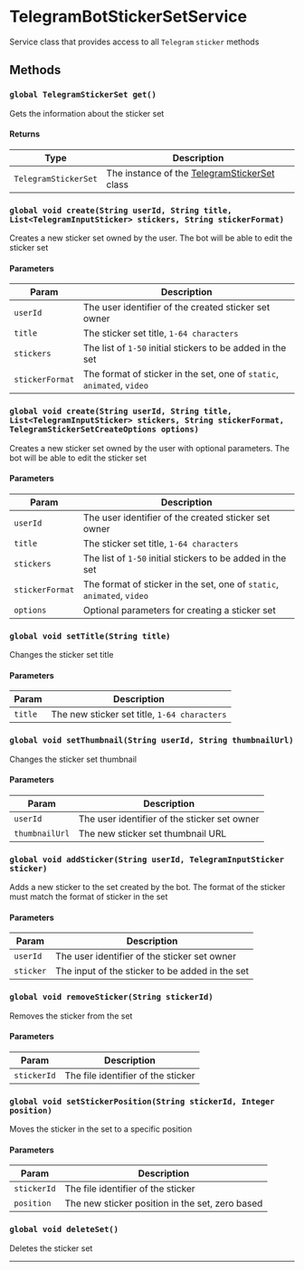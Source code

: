 # TelegramBotStickerSetService

Service class that provides access to all `Telegram` `sticker` methods

## Methods

### `global TelegramStickerSet get()`

Gets the information about the sticker set

#### Returns

| Type                 | Description                                                                          |
| -------------------- | ------------------------------------------------------------------------------------ |
| `TelegramStickerSet` | The instance of the [TelegramStickerSet](/types/Classes/TelegramStickerSet.md) class |

### `global void create(String userId, String title, List<TelegramInputSticker> stickers, String stickerFormat)`

Creates a new sticker set owned by the user. The bot will be able to edit the sticker set

#### Parameters

| Param           | Description                                                            |
| --------------- | ---------------------------------------------------------------------- |
| `userId`        | The user identifier of the created sticker set owner                   |
| `title`         | The sticker set title, `1-64 characters`                               |
| `stickers`      | The list of `1-50` initial stickers to be added in the set             |
| `stickerFormat` | The format of sticker in the set, one of `static`, `animated`, `video` |

### `global void create(String userId, String title, List<TelegramInputSticker> stickers, String stickerFormat, TelegramStickerSetCreateOptions options)`

Creates a new sticker set owned by the user with optional parameters. The bot will be able to edit the sticker set

#### Parameters

| Param           | Description                                                            |
| --------------- | ---------------------------------------------------------------------- |
| `userId`        | The user identifier of the created sticker set owner                   |
| `title`         | The sticker set title, `1-64 characters`                               |
| `stickers`      | The list of `1-50` initial stickers to be added in the set             |
| `stickerFormat` | The format of sticker in the set, one of `static`, `animated`, `video` |
| `options`       | Optional parameters for creating a sticker set                         |

### `global void setTitle(String title)`

Changes the sticker set title

#### Parameters

| Param   | Description                                  |
| ------- | -------------------------------------------- |
| `title` | The new sticker set title, `1-64 characters` |

### `global void setThumbnail(String userId, String thumbnailUrl)`

Changes the sticker set thumbnail

#### Parameters

| Param          | Description                                  |
| -------------- | -------------------------------------------- |
| `userId`       | The user identifier of the sticker set owner |
| `thumbnailUrl` | The new sticker set thumbnail URL            |

### `global void addSticker(String userId, TelegramInputSticker sticker)`

Adds a new sticker to the set created by the bot. The format of the sticker must match the format of sticker in the set

#### Parameters

| Param     | Description                                     |
| --------- | ----------------------------------------------- |
| `userId`  | The user identifier of the sticker set owner    |
| `sticker` | The input of the sticker to be added in the set |

### `global void removeSticker(String stickerId)`

Removes the sticker from the set

#### Parameters

| Param       | Description                        |
| ----------- | ---------------------------------- |
| `stickerId` | The file identifier of the sticker |

### `global void setStickerPosition(String stickerId, Integer position)`

Moves the sticker in the set to a specific position

#### Parameters

| Param       | Description                                     |
| ----------- | ----------------------------------------------- |
| `stickerId` | The file identifier of the sticker              |
| `position`  | The new sticker position in the set, zero based |

### `global void deleteSet()`

Deletes the sticker set

---
